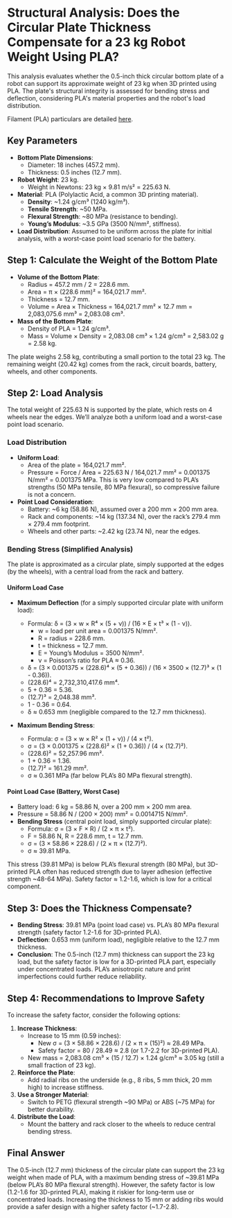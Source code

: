 # Structural Analysis: Does the Circular Plate Thickness Compensate for a 23 kg Robot Weight Using PLA?

This analysis evaluates whether the 0.5-inch thick circular bottom plate of a robot can support its approximate weight of 23 kg when 3D printed using PLA. The plate's structural integrity is assessed for bending stress and deflection, considering PLA's material properties and the robot's load distribution.

Filament (PLA) particulars are detailed [here](/design/FILAMENT.md).

## Key Parameters

- **Bottom Plate Dimensions**:
  - Diameter: 18 inches (457.2 mm).
  - Thickness: 0.5 inches (12.7 mm).
- **Robot Weight**: 23 kg.
  - Weight in Newtons: 23 kg × 9.81 m/s² = 225.63 N.
- **Material**: PLA (Polylactic Acid, a common 3D printing material).
  - **Density**: ~1.24 g/cm³ (1240 kg/m³).
  - **Tensile Strength**: ~50 MPa.
  - **Flexural Strength**: ~80 MPa (resistance to bending).
  - **Young’s Modulus**: ~3.5 GPa (3500 N/mm², stiffness).
- **Load Distribution**: Assumed to be uniform across the plate for initial analysis, with a worst-case point load scenario for the battery.

## Step 1: Calculate the Weight of the Bottom Plate

- **Volume of the Bottom Plate**:
  - Radius = 457.2 mm / 2 = 228.6 mm.
  - Area = π × (228.6 mm)² = 164,021.7 mm².
  - Thickness = 12.7 mm.
  - Volume = Area × Thickness = 164,021.7 mm² × 12.7 mm = 2,083,075.6 mm³ = 2,083.08 cm³.
- **Mass of the Bottom Plate**:
  - Density of PLA = 1.24 g/cm³.
  - Mass = Volume × Density = 2,083.08 cm³ × 1.24 g/cm³ = 2,583.02 g = 2.58 kg.

The plate weighs 2.58 kg, contributing a small portion to the total 23 kg. The remaining weight (20.42 kg) comes from the rack, circuit boards, battery, wheels, and other components.

## Step 2: Load Analysis

The total weight of 225.63 N is supported by the plate, which rests on 4 wheels near the edges. We’ll analyze both a uniform load and a worst-case point load scenario.

### Load Distribution

- **Uniform Load**:
  - Area of the plate = 164,021.7 mm².
  - Pressure = Force / Area = 225.63 N / 164,021.7 mm² = 0.001375 N/mm² = 0.001375 MPa.
  This is very low compared to PLA’s strengths (50 MPa tensile, 80 MPa flexural), so compressive failure is not a concern.
- **Point Load Consideration**:
  - Battery: ~6 kg (58.86 N), assumed over a 200 mm × 200 mm area.
  - Rack and components: ~14 kg (137.34 N), over the rack’s 279.4 mm × 279.4 mm footprint.
  - Wheels and other parts: ~2.42 kg (23.74 N), near the edges.

### Bending Stress (Simplified Analysis)

The plate is approximated as a circular plate, simply supported at the edges (by the wheels), with a central load from the rack and battery.

#### Uniform Load Case

- **Maximum Deflection** (for a simply supported circular plate with uniform load):
  - Formula: δ = (3 × w × R⁴ × (5 + ν)) / (16 × E × t³ × (1 - ν)).
    - w = load per unit area = 0.001375 N/mm².
    - R = radius = 228.6 mm.
    - t = thickness = 12.7 mm.
    - E = Young’s Modulus = 3500 N/mm².
    - ν = Poisson’s ratio for PLA ≈ 0.36.
  - δ = (3 × 0.001375 × (228.6)⁴ × (5 + 0.36)) / (16 × 3500 × (12.7)³ × (1 - 0.36)).
  - (228.6)⁴ = 2,732,310,417.6 mm⁴.
  - 5 + 0.36 = 5.36.
  - (12.7)³ = 2,048.38 mm³.
  - 1 - 0.36 = 0.64.
  - δ ≈ 0.653 mm (negligible compared to the 12.7 mm thickness).

- **Maximum Bending Stress**:
  - Formula: σ = (3 × w × R² × (1 + ν)) / (4 × t²).
  - σ = (3 × 0.001375 × (228.6)² × (1 + 0.36)) / (4 × (12.7)²).
  - (228.6)² = 52,257.96 mm².
  - 1 + 0.36 = 1.36.
  - (12.7)² = 161.29 mm².
  - σ ≈ 0.361 MPa (far below PLA’s 80 MPa flexural strength).

#### Point Load Case (Battery, Worst Case)

- Battery load: 6 kg = 58.86 N, over a 200 mm × 200 mm area.
- Pressure = 58.86 N / (200 × 200) mm² = 0.0014715 N/mm².
- **Bending Stress** (central point load, simply supported circular plate):
  - Formula: σ = (3 × F × R) / (2 × π × t²).
  - F = 58.86 N, R = 228.6 mm, t = 12.7 mm.
  - σ = (3 × 58.86 × 228.6) / (2 × π × (12.7)²).
  - σ ≈ 39.81 MPa.

This stress (39.81 MPa) is below PLA’s flexural strength (80 MPa), but 3D-printed PLA often has reduced strength due to layer adhesion (effective strength ~48-64 MPa). Safety factor ≈ 1.2-1.6, which is low for a critical component.

## Step 3: Does the Thickness Compensate?

- **Bending Stress**: 39.81 MPa (point load case) vs. PLA’s 80 MPa flexural strength (safety factor 1.2-1.6 for 3D-printed PLA).
- **Deflection**: 0.653 mm (uniform load), negligible relative to the 12.7 mm thickness.
- **Conclusion**: The 0.5-inch (12.7 mm) thickness can support the 23 kg load, but the safety factor is low for a 3D-printed PLA part, especially under concentrated loads. PLA’s anisotropic nature and print imperfections could further reduce reliability.

## Step 4: Recommendations to Improve Safety

To increase the safety factor, consider the following options:

1. **Increase Thickness**:
   - Increase to 15 mm (0.59 inches):
     - New σ = (3 × 58.86 × 228.6) / (2 × π × (15)²) ≈ 28.49 MPa.
     - Safety factor = 80 / 28.49 ≈ 2.8 (or 1.7-2.2 for 3D-printed PLA).
   - New mass = 2,083.08 cm³ × (15 / 12.7) × 1.24 g/cm³ ≈ 3.05 kg (still a small fraction of 23 kg).
2. **Reinforce the Plate**:
   - Add radial ribs on the underside (e.g., 8 ribs, 5 mm thick, 20 mm high) to increase stiffness.
3. **Use a Stronger Material**:
   - Switch to PETG (flexural strength ~90 MPa) or ABS (~75 MPa) for better durability.
4. **Distribute the Load**:
   - Mount the battery and rack closer to the wheels to reduce central bending stress.

## Final Answer

The 0.5-inch (12.7 mm) thickness of the circular plate can support the 23 kg weight when made of PLA, with a maximum bending stress of ~39.81 MPa (below PLA’s 80 MPa flexural strength). However, the safety factor is low (1.2-1.6 for 3D-printed PLA), making it riskier for long-term use or concentrated loads. Increasing the thickness to 15 mm or adding ribs would provide a safer design with a higher safety factor (~1.7-2.8).